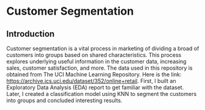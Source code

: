 # Customer Segmentation

## Introduction
Customer segmentation is a vital process in marketing of dividing a broad of customers into groups based on shared characteristics. This process explores underlying useful information in the customer data, increasing sales, customer satisfaction, and more. The data used in this repository is obtained from The UCI Machine Learning Repository. Here is the link: https://archive.ics.uci.edu/dataset/352/online+retail. First, I built an Exploratory Data Analysis (EDA) report to get familiar with the dataset. Later, I created a classification model using KNN to segment the customers into groups and concluded interesting results. 
